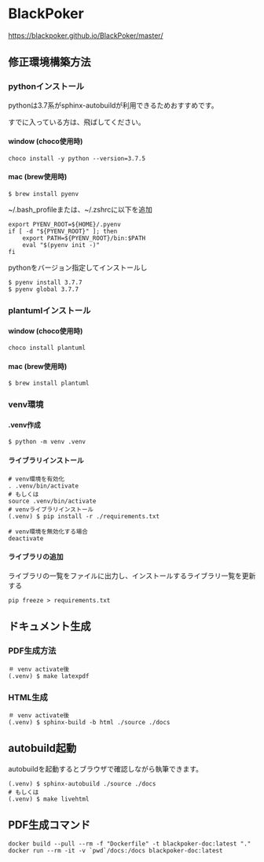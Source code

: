 # BlackPoker

https://blackpoker.github.io/BlackPoker/master/

## 修正環境構築方法

### pythonインストール

pythonは3.7系がsphinx-autobuildが利用できるためおすすめです。

すでに入っている方は、飛ばしてください。

#### window (choco使用時)
```
choco install -y python --version=3.7.5
```
#### mac (brew使用時)
```
$ brew install pyenv
```
~/.bash_profileまたは、~/.zshrcに以下を追加
```
export PYENV_ROOT=${HOME}/.pyenv
if [ -d "${PYENV_ROOT}" ]; then
    export PATH=${PYENV_ROOT}/bin:$PATH
    eval "$(pyenv init -)"
fi
```
pythonをバージョン指定してインストールし
```
$ pyenv install 3.7.7
$ pyenv global 3.7.7
```

### plantumlインストール
#### window (choco使用時)
```
choco install plantuml
```
#### mac (brew使用時)
```
$ brew install plantuml
```


### venv環境
#### .venv作成
```
$ python -m venv .venv
```

#### ライブラリインストール
```
# venv環境を有効化
. .venv/bin/activate
# もしくは
source .venv/bin/activate
# venvライブラリインストール
(.venv) $ pip install -r ./requirements.txt
```

```
# venv環境を無効化する場合
deactivate
```

#### ライブラリの追加
ライブラリの一覧をファイルに出力し、インストールするライブラリ一覧を更新する
```
pip freeze > requirements.txt
```

## ドキュメント生成
### PDF生成方法
```
＃ venv activate後
(.venv) $ make latexpdf
```

### HTML生成
```
＃ venv activate後
(.venv) $ sphinx-build -b html ./source ./docs
```

## autobuild起動
autobuildを起動するとブラウザで確認しながら執筆できます。
```
(.venv) $ sphinx-autobuild ./source ./docs
# もしくは
(.venv) $ make livehtml
```

## PDF生成コマンド
```
docker build --pull --rm -f "Dockerfile" -t blackpoker-doc:latest "."
docker run --rm -it -v `pwd`/docs:/docs blackpoker-doc:latest 
```

